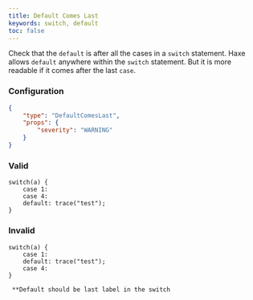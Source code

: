 ```yaml
---
title: Default Comes Last
keywords: switch, default
toc: false
---
```


Check that the `default` is after all the cases in a `switch` statement. Haxe allows `default` anywhere within the `switch` statement. But it is more readable if it comes after the last `case`.

### Configuration

```json
{
	"type": "DefaultComesLast",
	"props": {
		"severity": "WARNING"
	}
}
```

### Valid

```
switch(a) {
	case 1:
    case 4:
    default: trace("test");
}
```

### Invalid

```
switch(a) {
	case 1:
	default: trace("test");
    case 4:
}
```

` **Default should be last label in the switch`
